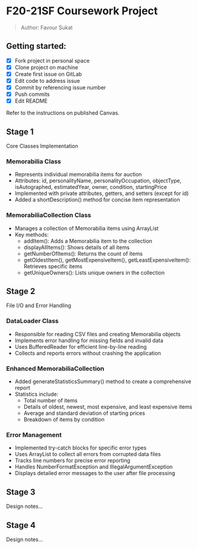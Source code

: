 # F20-21SF Coursework Project

> Author: Favour Sukat

## Getting started:
 
- [x] Fork project in personal space
- [x] Clone project on machine
- [x] Create first issue on GitLab
- [x] Edit code to address issue
- [x] Commit by referencing issue number
- [x] Push commits
- [x] Edit README 

Refer to the instructions on published Canvas.

## Stage 1
Core Classes Implementation

### Memorabilia Class
- Represents individual memorabilia items for auction
- Attributes: id, personalityName, personalityOccupation, objectType, isAutographed, estimatedYear, owner, condition, startingPrice
- Implemented with private attributes, getters, and setters (except for id)
- Added a shortDescription() method for concise item representation

### MemorabiliaCollection Class
- Manages a collection of Memorabilia items using ArrayList
- Key methods:
  - addItem(): Adds a Memorabilia item to the collection
  - displayAllItems(): Shows details of all items
  - getNumberOfItems(): Returns the count of items
  - getOldestItem(), getMostExpensiveItem(), getLeastExpensiveItem(): Retrieves specific items
  - getUniqueOwners(): Lists unique owners in the collection

## Stage 2

File I/O and Error Handling

### DataLoader Class
- Responsible for reading CSV files and creating Memorabilia objects
- Implements error handling for missing fields and invalid data
- Uses BufferedReader for efficient line-by-line reading
- Collects and reports errors without crashing the application

### Enhanced MemorabiliaCollection
- Added generateStatisticsSummary() method to create a comprehensive report
- Statistics include:
    - Total number of items
    - Details of oldest, newest, most expensive, and least expensive items
    - Average and standard deviation of starting prices
    - Breakdown of items by condition

### Error Management
- Implemented try-catch blocks for specific error types
- Uses ArrayList to collect all errors from corrupted data files
- Tracks line numbers for precise error reporting
- Handles NumberFormatException and IllegalArgumentException
- Displays detailed error messages to the user after file processing


## Stage 3

Design notes...

## Stage 4

Design notes...